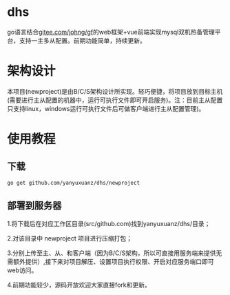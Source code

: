 # dhs
go语言结合[gitee.com/johng/gf](http://gitee.com/johng/gf)的web框架+vue前端实现mysql双机热备管理平台，支持一主多从配置。前期功能简单，持续更新。

# 架构设计

本项目(newproject)是由B/C/S架构设计所实现。轻巧便捷，将项目放到目标主机(需要进行主从配置的机器中，运行可执行文件即可开启服务)。注：目前主从配置只支持linux，windows运行可执行文件后可做客户端进行主从配置管理)。

# 使用教程

## 下载 ##
 ```
 go get github.com/yanyuxuanz/dhs/newproject

 ```
## 部署到服务器 ##
1.将下载后在对应工作区目录(src/github.com)找到yanyuxuanz/dhs/目录；


2.对该目录中 newproject 项目进行压缩打包；

3.分别上传至主、从、和客户端（因为B/C/S架构，所以可直接用服务端来提供无需额外提供）,接下来对项目解压、设置项目执行权限、开启对应服务端口即可web访问。

4.前期功能较少，源码开放欢迎大家直接fork和更新。




